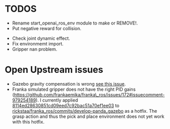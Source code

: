 # TODOS

*   Rename start\_openai\_ros\_env module to make or REMOVE!.
*   Put negative reward for collision.

<!---->

*   Check joint dynamic effect.
*   Fix environmemt import.
*   Gripper nan problem.

# Open Upstream issues

*   Gazebo gravity compensation is wrong [see this issue](https://github.com/frankaemika/franka_ros/issues/160#issuecomment-961780423).
*   Franka simulated gripper does not have the right PID gains (https://github.com/frankaemika/franka\_ros/issues/172#issuecomment-979254189). I currently applied [8114ed28630851cd09eed7c92bac51a70ef1ee03](https://github.com/rickstaa/franka_ros/commit/8114ed28630851cd09eed7c92bac51a70ef1ee03) to [rickstaa/franka\_ros/commits/develop-panda\_gazebo](https://github.com/rickstaa/franka_ros/commits/develop-panda_gazebo) as a hotfix. The grasp action and thus the pick and place environment does not yet work with this hotfix.
